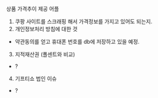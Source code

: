 상품 가격추이 제공 어플

1. 쿠팡 사이트를 스크래핑 해서 가격정보를 가지고 있어도 되는지.
2. 개인정보처리 방침에 대한 것
  - 약관동의를 얻고 휴대폰 번호를 db에 저장하고 있을 예정.
3. 지적재산권 (폴센트와 비교)
  - ?
4. 기프티쇼 법인 이슈
  - ?
 
